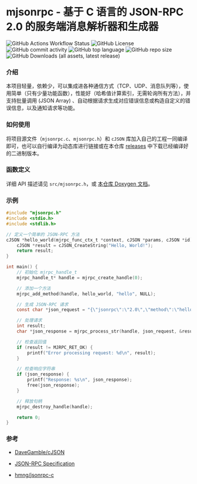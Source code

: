 # mjsonrpc - 基于 C 语言的 JSON-RPC 2.0 的服务端消息解析器和生成器

![GitHub Actions Workflow Status](https://img.shields.io/github/actions/workflow/status/sfxfs/mjsonrpc/ci.yml) ![GitHub License](https://img.shields.io/github/license/sfxfs/mjsonrpc) ![GitHub commit activity](https://img.shields.io/github/commit-activity/t/sfxfs/mjsonrpc) ![GitHub top language](https://img.shields.io/github/languages/top/sfxfs/mjsonrpc) ![GitHub repo size](https://img.shields.io/github/repo-size/sfxfs/mjsonrpc) ![GitHub Downloads (all assets, latest release)](https://img.shields.io/github/downloads/sfxfs/mjsonrpc/latest/total)

### 介绍

本项目轻量，依赖少，可以集成进各种通信方式（TCP、UDP、消息队列等），使用简单（只有少量功能函数），性能好（哈希值计算索引，无需轮询所有方法），并支持批量调用 (JSON Array) 、自动根据请求生成对应错误信息或构造自定义的错误信息，以及通知请求等功能。

### 如何使用

将项目源文件（`mjsonrpc.c`、`mjsonrpc.h`）和 `cJSON` 库加入自己的工程一同编译即可，也可以自行编译为动态库进行链接或在本仓库 [releases](https://github.com/sfxfs/mjsonrpc/releases) 中下载已经编译好的二进制版本。

### 函数定义

详细 API 描述请见 `src/mjsonrpc.h`，或 [本仓库 Doxygen 文档](https://sfxfs.github.io/mjsonrpc)。

### 示例

```c
#include "mjsonrpc.h"
#include <stdio.h>
#include <stdlib.h>

// 定义一个简单的 JSON-RPC 方法
cJSON *hello_world(mjrpc_func_ctx_t *context, cJSON *params, cJSON *id) {
    cJSON *result = cJSON_CreateString("Hello, World!");
    return result;
}

int main() {
    // 初始化 mjrpc_handle_t
    mjrpc_handle_t* handle = mjrpc_create_handle(0);

    // 添加一个方法
    mjrpc_add_method(handle, hello_world, "hello", NULL);

    // 生成 JSON-RPC 请求
    const char *json_request = "{\"jsonrpc\":\"2.0\",\"method\":\"hello\",\"id\":1}";

    // 处理请求
    int result;
    char *json_response = mjrpc_process_str(handle, json_request, &result);

  	// 检查返回值
    if (result != MJRPC_RET_OK) {
        printf("Error processing request: %d\n", result);
    }

  	// 检查响应字符串
    if (json_response) {
        printf("Response: %s\n", json_response);
        free(json_response);
    }

    // 释放句柄
    mjrpc_destroy_handle(handle);

    return 0;
}
```

### 参考

- [DaveGamble/cJSON](https://github.com/DaveGamble/cJSON)

- [JSON-RPC Specification](https://www.jsonrpc.org/specification)

- [hmng/jsonrpc-c](https://github.com/hmng/jsonrpc-c)
